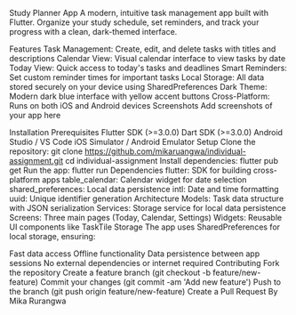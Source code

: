 Study Planner App
A modern, intuitive task management app built with Flutter. Organize your study schedule, set reminders, and track your progress with a clean, dark-themed interface.

Features
Task Management: Create, edit, and delete tasks with titles and descriptions
Calendar View: Visual calendar interface to view tasks by date
Today View: Quick access to today's tasks and deadlines
Smart Reminders: Set custom reminder times for important tasks
Local Storage: All data stored securely on your device using SharedPreferences
Dark Theme: Modern dark blue interface with yellow accent buttons
Cross-Platform: Runs on both iOS and Android devices
Screenshots
Add screenshots of your app here

Installation
Prerequisites
Flutter SDK (>=3.0.0)
Dart SDK (>=3.0.0)
Android Studio / VS Code
iOS Simulator / Android Emulator
Setup
Clone the repository:
git clone https://github.com/mikaruangwa/individual-assignment.git
cd individual-assignment
Install dependencies:
flutter pub get
Run the app:
flutter run
Dependencies
flutter: SDK for building cross-platform apps
table_calendar: Calendar widget for date selection
shared_preferences: Local data persistence
intl: Date and time formatting
uuid: Unique identifier generation
Architecture
Models: Task data structure with JSON serialization
Services: Storage service for local data persistence
Screens: Three main pages (Today, Calendar, Settings)
Widgets: Reusable UI components like TaskTile
Storage
The app uses SharedPreferences for local storage, ensuring:

Fast data access
Offline functionality
Data persistence between app sessions
No external dependencies or internet required
Contributing
Fork the repository
Create a feature branch (git checkout -b feature/new-feature)
Commit your changes (git commit -am 'Add new feature')
Push to the branch (git push origin feature/new-feature)
Create a Pull Request
By Mika Rurangwa
